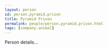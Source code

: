 ```yaml
---
layout: person
id: person.pyramid.prison
title: Pyramid Prison
permalink: people/person.pyramid.prison.html
tags: [company.animal]
---
```


Person details...